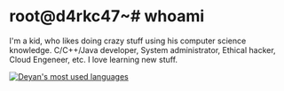 # root@d4rkc47~# whoami
I'm a kid, who likes doing crazy stuff using his computer science knowledge. C/C++/Java developer, System administrator, Ethical hacker, Cloud Engeneer, etc. I love learning new stuff.

[![Deyan's most used languages](https://github-readme-stats.vercel.app/api/top-langs/?username=Deyan2306&show_icons=true&theme=dracula)](https://github.com/Deyan2306/github-readme-stats)
